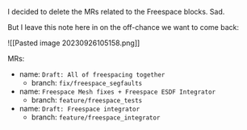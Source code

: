 I decided to delete the MRs related to the Freespace blocks. Sad.

But I leave this note here in on the off-chance we want to come back:

![[Pasted image 20230926105158.png]]

MRs:
- name: `Draft: All of freespacing together`
	- branch: `fix/freespace_segfaults`
- name: `Freespace Mesh fixes + Freespace ESDF Integrator`
	- branch: `feature/freespace_tests`
- name: `Draft: Freespace integrator`
	- branch: `feature/freespace_integrator`

